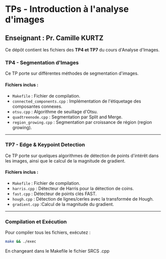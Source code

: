 # TPs - Introduction à l'analyse d'images

## Enseignant : Pr. Camille KURTZ

Ce dépôt contient les fichiers des **TP4 et TP7** du cours d'Analyse d'Images.

### **TP4 - Segmentation d'Images**
Ce TP porte sur différentes méthodes de segmentation d'images.

#### **Fichiers inclus :**
- `Makefile` : Fichier de compilation.
- `connected_components.cpp` : Implémentation de l'étiquetage des composantes connexes.
- `otsu.cpp` : Algorithme de seuillage d'Otsu.
- `quadtreenode.cpp` : Segmentation par Split and Merge.
- `region_growing.cpp` : Segmentation par croissance de région (region growing).

---

### **TP7 - Edge & Keypoint Detection**
Ce TP porte sur quelques algorithmes de détection de points d'intérêt dans les images, ainsi que le calcul de la magnitude de gradient.

#### **Fichiers inclus :**
- `Makefile` : Fichier de compilation.
- `harris.cpp` : Détecteur de Harris pour la détection de coins.
- `fast.cpp` : Détecteur de points clés FAST.
- `hough.cpp` : Détection de lignes/cerles avec la transformée de Hough.
- `gradient.cpp` :Calcul de la magnitude du gradient.

---

### **Compilation et Exécution**
Pour compiler tous les fichiers, exécutez :
```sh
make && ./exec
```

En changeant dans le Makefile le fichier SRCS .cpp 
